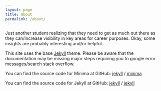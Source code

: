 ```yaml
---
layout: page
title: About
permalink: /about/
---
```


Just another student realizing that they need to get as much out there as they can/increase visibility in key areas for career purposes. Okay, some insights are probably interesting and/or helpful...

This site uses the base [Jekyll](https://jekyllrb.com) theme. Please be aware that the documentation may be missing major steps requiring you to google error messages/search stack overflow.

You can find the source code for Minima at GitHub:
[jekyll][jekyll-organization] /
[minima](https://github.com/jekyll/minima)

You can find the source code for Jekyll at GitHub:
[jekyll][jekyll-organization] /
[jekyll](https://github.com/jekyll/jekyll)


[jekyll-organization]: https://github.com/jekyll
